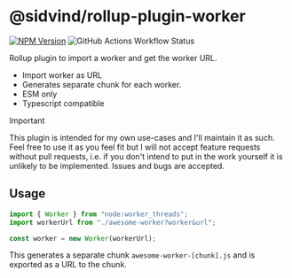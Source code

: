 # @sidvind/rollup-plugin-worker

[![NPM Version](https://img.shields.io/npm/v/%40sidvind%2Frollup-plugin-worker)](https://www.npmjs.com/package/@sidvind/rollup-plugin-worker)
![GitHub Actions Workflow Status](https://img.shields.io/github/actions/workflow/status/ext/rollup-plugin-worker/.github%2Fworkflows%2Fbuild.yml)

Rollup plugin to import a worker and get the worker URL.

- Import worker as URL
- Generates separate chunk for each worker.
- ESM only
- Typescript compatible

> [!IMPORTANT]
> This plugin is intended for my own use-cases and I'll maintain it as such.
> Feel free to use it as you feel fit but I will not accept feature requests without pull requests, i.e. if you don't intend to put in the work yourself it is unlikely to be implemented.
> Issues and bugs are accepted.

## Usage

```ts
import { Worker } from "node:worker_threads";
import workerUrl from "./awesome-worker?worker&url";

const worker = new Worker(workerUrl);
```

This generates a separate chunk `awesome-worker-[chunk].js` and is exported as a URL to the chunk.
